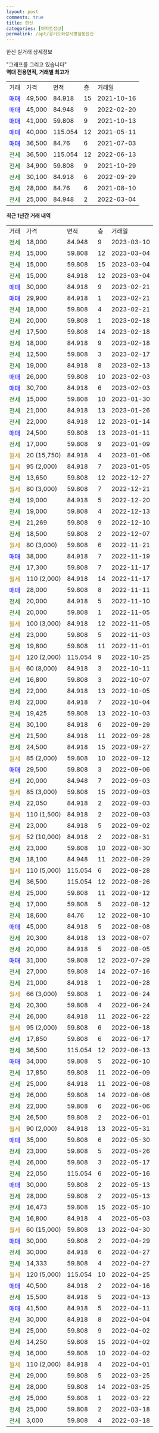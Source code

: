 ```yaml
---
layout: post
comments: true
title: 한신
categories: [아파트정보]
permalink: /apt/경기도화성시병점동한신
---
```


한신 실거래 상세정보

<script type="text/javascript">
  google.charts.load('current', {'packages':['line', 'corechart']});
  google.charts.setOnLoadCallback(drawChart);

  function drawChart() {
    var data = new google.visualization.DataTable();
    data.addColumn('date', '거래일');
    data.addColumn('number', "매매");
    data.addColumn('number', "전세");
    data.addColumn('number', "전매");

    data.addRows([[new Date(Date.parse("2023-03-10")), null, 18000, null], [new Date(Date.parse("2023-03-04")), null, 15000, null], [new Date(Date.parse("2023-03-04")), null, 15000, null], [new Date(Date.parse("2023-03-04")), null, 15000, null], [new Date(Date.parse("2023-02-21")), 30000, null, null], [new Date(Date.parse("2023-02-21")), 29900, null, null], [new Date(Date.parse("2023-02-21")), null, 18000, null], [new Date(Date.parse("2023-02-18")), null, 20000, null], [new Date(Date.parse("2023-02-18")), null, 17500, null], [new Date(Date.parse("2023-02-18")), null, 18000, null], [new Date(Date.parse("2023-02-17")), null, 12500, null], [new Date(Date.parse("2023-02-13")), null, 19000, null], [new Date(Date.parse("2023-02-03")), 26000, null, null], [new Date(Date.parse("2023-02-03")), 30700, null, null], [new Date(Date.parse("2023-01-30")), null, 15000, null], [new Date(Date.parse("2023-01-26")), null, 21000, null], [new Date(Date.parse("2023-01-14")), null, 22000, null], [new Date(Date.parse("2023-01-11")), 24500, null, null], [new Date(Date.parse("2023-01-09")), null, 17000, null], [new Date(Date.parse("2023-01-06")), null, null, null], [new Date(Date.parse("2023-01-05")), null, null, null], [new Date(Date.parse("2022-12-27")), null, 13650, null], [new Date(Date.parse("2022-12-21")), null, null, null], [new Date(Date.parse("2022-12-20")), null, 19000, null], [new Date(Date.parse("2022-12-13")), null, 19000, null], [new Date(Date.parse("2022-12-10")), null, 21269, null], [new Date(Date.parse("2022-12-07")), null, 18500, null], [new Date(Date.parse("2022-11-21")), null, null, null], [new Date(Date.parse("2022-11-19")), 38000, null, null], [new Date(Date.parse("2022-11-17")), null, 17300, null], [new Date(Date.parse("2022-11-17")), null, null, null], [new Date(Date.parse("2022-11-11")), 28000, null, null], [new Date(Date.parse("2022-11-10")), null, 20000, null], [new Date(Date.parse("2022-11-05")), null, 20000, null], [new Date(Date.parse("2022-11-05")), null, null, null], [new Date(Date.parse("2022-11-03")), null, 23000, null], [new Date(Date.parse("2022-11-01")), null, 19800, null], [new Date(Date.parse("2022-10-25")), null, null, null], [new Date(Date.parse("2022-10-11")), null, null, null], [new Date(Date.parse("2022-10-07")), null, 16800, null], [new Date(Date.parse("2022-10-05")), null, 22000, null], [new Date(Date.parse("2022-10-04")), null, 22000, null], [new Date(Date.parse("2022-10-03")), null, 19425, null], [new Date(Date.parse("2022-09-29")), null, 30100, null], [new Date(Date.parse("2022-09-28")), null, 21500, null], [new Date(Date.parse("2022-09-27")), null, 24500, null], [new Date(Date.parse("2022-09-12")), null, null, null], [new Date(Date.parse("2022-09-06")), 29500, null, null], [new Date(Date.parse("2022-09-03")), null, 20000, null], [new Date(Date.parse("2022-09-03")), null, null, null], [new Date(Date.parse("2022-09-03")), null, 22050, null], [new Date(Date.parse("2022-09-03")), null, null, null], [new Date(Date.parse("2022-09-02")), null, 23000, null], [new Date(Date.parse("2022-08-31")), null, null, null], [new Date(Date.parse("2022-08-30")), null, 23000, null], [new Date(Date.parse("2022-08-29")), null, 18100, null], [new Date(Date.parse("2022-08-28")), null, null, null], [new Date(Date.parse("2022-08-26")), null, 36500, null], [new Date(Date.parse("2022-08-12")), null, 25000, null], [new Date(Date.parse("2022-08-12")), null, 17000, null], [new Date(Date.parse("2022-08-10")), null, 18600, null], [new Date(Date.parse("2022-08-08")), 45000, null, null], [new Date(Date.parse("2022-08-07")), null, 20300, null], [new Date(Date.parse("2022-08-05")), null, 20000, null], [new Date(Date.parse("2022-07-29")), 31000, null, null], [new Date(Date.parse("2022-07-16")), null, 27000, null], [new Date(Date.parse("2022-06-28")), null, 21000, null], [new Date(Date.parse("2022-06-24")), null, null, null], [new Date(Date.parse("2022-06-24")), null, 20300, null], [new Date(Date.parse("2022-06-22")), null, 26000, null], [new Date(Date.parse("2022-06-18")), null, null, null], [new Date(Date.parse("2022-06-17")), null, 17850, null], [new Date(Date.parse("2022-06-13")), null, 36500, null], [new Date(Date.parse("2022-06-10")), 34000, null, null], [new Date(Date.parse("2022-06-09")), null, 17850, null], [new Date(Date.parse("2022-06-08")), null, 25000, null], [new Date(Date.parse("2022-06-06")), null, 26000, null], [new Date(Date.parse("2022-06-06")), null, 22000, null], [new Date(Date.parse("2022-06-01")), null, 26500, null], [new Date(Date.parse("2022-05-31")), null, null, null], [new Date(Date.parse("2022-05-30")), 35000, null, null], [new Date(Date.parse("2022-05-26")), null, 23000, null], [new Date(Date.parse("2022-05-17")), null, 26000, null], [new Date(Date.parse("2022-05-16")), null, 22050, null], [new Date(Date.parse("2022-05-13")), 30000, null, null], [new Date(Date.parse("2022-05-13")), null, 28000, null], [new Date(Date.parse("2022-05-10")), null, 16473, null], [new Date(Date.parse("2022-05-03")), null, 16800, null], [new Date(Date.parse("2022-04-30")), null, null, null], [new Date(Date.parse("2022-04-29")), 30000, null, null], [new Date(Date.parse("2022-04-27")), null, 30000, null], [new Date(Date.parse("2022-04-27")), null, 14333, null], [new Date(Date.parse("2022-04-25")), null, null, null], [new Date(Date.parse("2022-04-16")), 40500, null, null], [new Date(Date.parse("2022-04-13")), null, 15500, null], [new Date(Date.parse("2022-04-11")), 41500, null, null], [new Date(Date.parse("2022-04-04")), null, 30000, null], [new Date(Date.parse("2022-04-02")), null, 25000, null], [new Date(Date.parse("2022-04-02")), null, 14250, null], [new Date(Date.parse("2022-04-02")), null, 16000, null], [new Date(Date.parse("2022-04-01")), null, null, null], [new Date(Date.parse("2022-03-25")), null, 29000, null], [new Date(Date.parse("2022-03-25")), null, 28000, null], [new Date(Date.parse("2022-03-22")), null, 25000, null], [new Date(Date.parse("2022-03-18")), null, 25000, null], [new Date(Date.parse("2022-03-18")), null, 3000, null]]);

    var options = {
      hAxis: {
        format: 'yyyy/MM/dd'
      },    
      lineWidth: 0,
      pointsVisible: true,    
      title: '최근 1년간 유형별 실거래가 분포',
      legend: { position: 'bottom' }
    };

    var formatter = new google.visualization.NumberFormat({pattern:'###,###'} );
    formatter.format(data, 1);
    formatter.format(data, 2);
    
    setTimeout(function() {
        var chart = new google.visualization.LineChart(document.getElementById('columnchart_material'));
        chart.draw(data, (options));
        document.getElementById('loading').style.display = 'none';
    }, 200);
  }
</script>


<div id="loading" style="z-index:20; display: block; margin-left: 0px">"그래프를 그리고 있습니다"</div>
<div id="columnchart_material" style="width: 95%; margin-left: 0px; display: block"></div>
<!-- contents start -->
<b>역대 전용면적, 거래별 최고가</b>
<table class="sortable">
    <tr>
      <td>거래</td>
      <td>가격</td>
      <td>면적</td>
      <td>층</td>
      <td>거래일</td>
    </tr>
        <tr>
          <td><a style="color: blue">매매</a></td>
          <td>49,500</td>
          <td>84.918</td>
          <td>15</td>
          <td>2021-10-16</td>
        </tr>            <tr>
          <td><a style="color: blue">매매</a></td>
          <td>45,000</td>
          <td>84.948</td>
          <td>9</td>
          <td>2022-02-20</td>
        </tr>            <tr>
          <td><a style="color: blue">매매</a></td>
          <td>41,000</td>
          <td>59.808</td>
          <td>9</td>
          <td>2021-10-13</td>
        </tr>            <tr>
          <td><a style="color: blue">매매</a></td>
          <td>40,000</td>
          <td>115.054</td>
          <td>12</td>
          <td>2021-05-11</td>
        </tr>            <tr>
          <td><a style="color: blue">매매</a></td>
          <td>36,500</td>
          <td>84.76</td>
          <td>6</td>
          <td>2021-07-03</td>
        </tr>        
        <tr>
              <td><a style="color: darkgreen">전세</a></td>
              <td>36,500</td>
              <td>115.054</td>
              <td>12</td>
              <td>2022-06-13</td>
            </tr>            <tr>
              <td><a style="color: darkgreen">전세</a></td>
              <td>34,900</td>
              <td>59.808</td>
              <td>9</td>
              <td>2021-10-29</td>
            </tr>            <tr>
              <td><a style="color: darkgreen">전세</a></td>
              <td>30,100</td>
              <td>84.918</td>
              <td>6</td>
              <td>2022-09-29</td>
            </tr>            <tr>
              <td><a style="color: darkgreen">전세</a></td>
              <td>28,000</td>
              <td>84.76</td>
              <td>6</td>
              <td>2021-08-10</td>
            </tr>            <tr>
              <td><a style="color: darkgreen">전세</a></td>
              <td>25,000</td>
              <td>84.948</td>
              <td>2</td>
              <td>2022-03-04</td>
            </tr>        
    
</table>

<b>최근 1년간 거래 내역</b>

<table class="sortable">
    <tr>
      <td>거래</td>
      <td>가격</td>
      <td>면적</td>
      <td>층</td>
      <td>거래일</td>
    </tr>
    <tr>
      <td><a style="color: darkgreen">전세</a></td>
      <td>18,000</td>
      <td>84.948</td>
      <td>9</td>
      <td>2023-03-10</td>
    </tr>          <tr>
      <td><a style="color: darkgreen">전세</a></td>
      <td>15,000</td>
      <td>59.808</td>
      <td>12</td>
      <td>2023-03-04</td>
    </tr>          <tr>
      <td><a style="color: darkgreen">전세</a></td>
      <td>15,000</td>
      <td>59.808</td>
      <td>15</td>
      <td>2023-03-04</td>
    </tr>          <tr>
      <td><a style="color: darkgreen">전세</a></td>
      <td>15,000</td>
      <td>84.918</td>
      <td>12</td>
      <td>2023-03-04</td>
    </tr>          <tr>
      <td><a style="color: blue">매매</a></td>
      <td>30,000</td>
      <td>84.918</td>
      <td>9</td>
      <td>2023-02-21</td>
    </tr>          <tr>
      <td><a style="color: blue">매매</a></td>
      <td>29,900</td>
      <td>84.918</td>
      <td>1</td>
      <td>2023-02-21</td>
    </tr>          <tr>
      <td><a style="color: darkgreen">전세</a></td>
      <td>18,000</td>
      <td>59.808</td>
      <td>4</td>
      <td>2023-02-21</td>
    </tr>          <tr>
      <td><a style="color: darkgreen">전세</a></td>
      <td>20,000</td>
      <td>59.808</td>
      <td>1</td>
      <td>2023-02-18</td>
    </tr>          <tr>
      <td><a style="color: darkgreen">전세</a></td>
      <td>17,500</td>
      <td>59.808</td>
      <td>14</td>
      <td>2023-02-18</td>
    </tr>          <tr>
      <td><a style="color: darkgreen">전세</a></td>
      <td>18,000</td>
      <td>84.918</td>
      <td>9</td>
      <td>2023-02-18</td>
    </tr>          <tr>
      <td><a style="color: darkgreen">전세</a></td>
      <td>12,500</td>
      <td>59.808</td>
      <td>3</td>
      <td>2023-02-17</td>
    </tr>          <tr>
      <td><a style="color: darkgreen">전세</a></td>
      <td>19,000</td>
      <td>84.918</td>
      <td>8</td>
      <td>2023-02-13</td>
    </tr>          <tr>
      <td><a style="color: blue">매매</a></td>
      <td>26,000</td>
      <td>59.808</td>
      <td>10</td>
      <td>2023-02-03</td>
    </tr>          <tr>
      <td><a style="color: blue">매매</a></td>
      <td>30,700</td>
      <td>84.918</td>
      <td>6</td>
      <td>2023-02-03</td>
    </tr>          <tr>
      <td><a style="color: darkgreen">전세</a></td>
      <td>15,000</td>
      <td>59.808</td>
      <td>10</td>
      <td>2023-01-30</td>
    </tr>          <tr>
      <td><a style="color: darkgreen">전세</a></td>
      <td>21,000</td>
      <td>84.918</td>
      <td>13</td>
      <td>2023-01-26</td>
    </tr>          <tr>
      <td><a style="color: darkgreen">전세</a></td>
      <td>22,000</td>
      <td>84.918</td>
      <td>12</td>
      <td>2023-01-14</td>
    </tr>          <tr>
      <td><a style="color: blue">매매</a></td>
      <td>24,500</td>
      <td>59.808</td>
      <td>13</td>
      <td>2023-01-11</td>
    </tr>          <tr>
      <td><a style="color: darkgreen">전세</a></td>
      <td>17,000</td>
      <td>59.808</td>
      <td>9</td>
      <td>2023-01-09</td>
    </tr>          <tr>
      <td><a style="color: darkgoldenrod">월세</a></td>
      <td>20 (15,750)</td>
      <td>84.918</td>
      <td>4</td>
      <td>2023-01-06</td>
    </tr>          <tr>
      <td><a style="color: darkgoldenrod">월세</a></td>
      <td>95 (2,000)</td>
      <td>84.918</td>
      <td>7</td>
      <td>2023-01-05</td>
    </tr>          <tr>
      <td><a style="color: darkgreen">전세</a></td>
      <td>13,650</td>
      <td>59.808</td>
      <td>12</td>
      <td>2022-12-27</td>
    </tr>          <tr>
      <td><a style="color: darkgoldenrod">월세</a></td>
      <td>80 (3,000)</td>
      <td>59.808</td>
      <td>7</td>
      <td>2022-12-21</td>
    </tr>          <tr>
      <td><a style="color: darkgreen">전세</a></td>
      <td>19,000</td>
      <td>84.918</td>
      <td>5</td>
      <td>2022-12-20</td>
    </tr>          <tr>
      <td><a style="color: darkgreen">전세</a></td>
      <td>19,000</td>
      <td>59.808</td>
      <td>4</td>
      <td>2022-12-13</td>
    </tr>          <tr>
      <td><a style="color: darkgreen">전세</a></td>
      <td>21,269</td>
      <td>59.808</td>
      <td>9</td>
      <td>2022-12-10</td>
    </tr>          <tr>
      <td><a style="color: darkgreen">전세</a></td>
      <td>18,500</td>
      <td>59.808</td>
      <td>2</td>
      <td>2022-12-07</td>
    </tr>          <tr>
      <td><a style="color: darkgoldenrod">월세</a></td>
      <td>80 (3,000)</td>
      <td>59.808</td>
      <td>6</td>
      <td>2022-11-21</td>
    </tr>          <tr>
      <td><a style="color: blue">매매</a></td>
      <td>38,000</td>
      <td>84.918</td>
      <td>7</td>
      <td>2022-11-19</td>
    </tr>          <tr>
      <td><a style="color: darkgreen">전세</a></td>
      <td>17,300</td>
      <td>59.808</td>
      <td>7</td>
      <td>2022-11-17</td>
    </tr>          <tr>
      <td><a style="color: darkgoldenrod">월세</a></td>
      <td>110 (2,000)</td>
      <td>84.918</td>
      <td>14</td>
      <td>2022-11-17</td>
    </tr>          <tr>
      <td><a style="color: blue">매매</a></td>
      <td>28,000</td>
      <td>59.808</td>
      <td>8</td>
      <td>2022-11-11</td>
    </tr>          <tr>
      <td><a style="color: darkgreen">전세</a></td>
      <td>20,000</td>
      <td>84.918</td>
      <td>5</td>
      <td>2022-11-10</td>
    </tr>          <tr>
      <td><a style="color: darkgreen">전세</a></td>
      <td>20,000</td>
      <td>59.808</td>
      <td>1</td>
      <td>2022-11-05</td>
    </tr>          <tr>
      <td><a style="color: darkgoldenrod">월세</a></td>
      <td>100 (3,000)</td>
      <td>84.918</td>
      <td>12</td>
      <td>2022-11-05</td>
    </tr>          <tr>
      <td><a style="color: darkgreen">전세</a></td>
      <td>23,000</td>
      <td>59.808</td>
      <td>5</td>
      <td>2022-11-03</td>
    </tr>          <tr>
      <td><a style="color: darkgreen">전세</a></td>
      <td>19,800</td>
      <td>59.808</td>
      <td>11</td>
      <td>2022-11-01</td>
    </tr>          <tr>
      <td><a style="color: darkgoldenrod">월세</a></td>
      <td>120 (2,000)</td>
      <td>115.054</td>
      <td>9</td>
      <td>2022-10-25</td>
    </tr>          <tr>
      <td><a style="color: darkgoldenrod">월세</a></td>
      <td>60 (8,000)</td>
      <td>84.918</td>
      <td>3</td>
      <td>2022-10-11</td>
    </tr>          <tr>
      <td><a style="color: darkgreen">전세</a></td>
      <td>16,800</td>
      <td>59.808</td>
      <td>3</td>
      <td>2022-10-07</td>
    </tr>          <tr>
      <td><a style="color: darkgreen">전세</a></td>
      <td>22,000</td>
      <td>84.918</td>
      <td>13</td>
      <td>2022-10-05</td>
    </tr>          <tr>
      <td><a style="color: darkgreen">전세</a></td>
      <td>22,000</td>
      <td>84.918</td>
      <td>7</td>
      <td>2022-10-04</td>
    </tr>          <tr>
      <td><a style="color: darkgreen">전세</a></td>
      <td>19,425</td>
      <td>59.808</td>
      <td>13</td>
      <td>2022-10-03</td>
    </tr>          <tr>
      <td><a style="color: darkgreen">전세</a></td>
      <td>30,100</td>
      <td>84.918</td>
      <td>6</td>
      <td>2022-09-29</td>
    </tr>          <tr>
      <td><a style="color: darkgreen">전세</a></td>
      <td>21,500</td>
      <td>84.918</td>
      <td>11</td>
      <td>2022-09-28</td>
    </tr>          <tr>
      <td><a style="color: darkgreen">전세</a></td>
      <td>24,500</td>
      <td>84.918</td>
      <td>15</td>
      <td>2022-09-27</td>
    </tr>          <tr>
      <td><a style="color: darkgoldenrod">월세</a></td>
      <td>85 (2,000)</td>
      <td>59.808</td>
      <td>10</td>
      <td>2022-09-12</td>
    </tr>          <tr>
      <td><a style="color: blue">매매</a></td>
      <td>29,500</td>
      <td>59.808</td>
      <td>3</td>
      <td>2022-09-06</td>
    </tr>          <tr>
      <td><a style="color: darkgreen">전세</a></td>
      <td>20,000</td>
      <td>84.948</td>
      <td>7</td>
      <td>2022-09-03</td>
    </tr>          <tr>
      <td><a style="color: darkgoldenrod">월세</a></td>
      <td>85 (3,000)</td>
      <td>59.808</td>
      <td>15</td>
      <td>2022-09-03</td>
    </tr>          <tr>
      <td><a style="color: darkgreen">전세</a></td>
      <td>22,050</td>
      <td>84.918</td>
      <td>2</td>
      <td>2022-09-03</td>
    </tr>          <tr>
      <td><a style="color: darkgoldenrod">월세</a></td>
      <td>110 (1,500)</td>
      <td>84.918</td>
      <td>2</td>
      <td>2022-09-03</td>
    </tr>          <tr>
      <td><a style="color: darkgreen">전세</a></td>
      <td>23,000</td>
      <td>84.918</td>
      <td>5</td>
      <td>2022-09-02</td>
    </tr>          <tr>
      <td><a style="color: darkgoldenrod">월세</a></td>
      <td>52 (10,000)</td>
      <td>84.918</td>
      <td>2</td>
      <td>2022-08-31</td>
    </tr>          <tr>
      <td><a style="color: darkgreen">전세</a></td>
      <td>23,000</td>
      <td>59.808</td>
      <td>10</td>
      <td>2022-08-30</td>
    </tr>          <tr>
      <td><a style="color: darkgreen">전세</a></td>
      <td>18,100</td>
      <td>84.948</td>
      <td>11</td>
      <td>2022-08-29</td>
    </tr>          <tr>
      <td><a style="color: darkgoldenrod">월세</a></td>
      <td>110 (5,000)</td>
      <td>115.054</td>
      <td>6</td>
      <td>2022-08-28</td>
    </tr>          <tr>
      <td><a style="color: darkgreen">전세</a></td>
      <td>36,500</td>
      <td>115.054</td>
      <td>12</td>
      <td>2022-08-26</td>
    </tr>          <tr>
      <td><a style="color: darkgreen">전세</a></td>
      <td>25,000</td>
      <td>59.808</td>
      <td>11</td>
      <td>2022-08-12</td>
    </tr>          <tr>
      <td><a style="color: darkgreen">전세</a></td>
      <td>17,000</td>
      <td>59.808</td>
      <td>5</td>
      <td>2022-08-12</td>
    </tr>          <tr>
      <td><a style="color: darkgreen">전세</a></td>
      <td>18,600</td>
      <td>84.76</td>
      <td>12</td>
      <td>2022-08-10</td>
    </tr>          <tr>
      <td><a style="color: blue">매매</a></td>
      <td>45,000</td>
      <td>84.918</td>
      <td>5</td>
      <td>2022-08-08</td>
    </tr>          <tr>
      <td><a style="color: darkgreen">전세</a></td>
      <td>20,300</td>
      <td>84.918</td>
      <td>13</td>
      <td>2022-08-07</td>
    </tr>          <tr>
      <td><a style="color: darkgreen">전세</a></td>
      <td>20,000</td>
      <td>84.918</td>
      <td>5</td>
      <td>2022-08-05</td>
    </tr>          <tr>
      <td><a style="color: blue">매매</a></td>
      <td>31,000</td>
      <td>59.808</td>
      <td>12</td>
      <td>2022-07-29</td>
    </tr>          <tr>
      <td><a style="color: darkgreen">전세</a></td>
      <td>27,000</td>
      <td>59.808</td>
      <td>14</td>
      <td>2022-07-16</td>
    </tr>          <tr>
      <td><a style="color: darkgreen">전세</a></td>
      <td>21,000</td>
      <td>84.918</td>
      <td>1</td>
      <td>2022-06-28</td>
    </tr>          <tr>
      <td><a style="color: darkgoldenrod">월세</a></td>
      <td>66 (3,000)</td>
      <td>59.808</td>
      <td>1</td>
      <td>2022-06-24</td>
    </tr>          <tr>
      <td><a style="color: darkgreen">전세</a></td>
      <td>20,300</td>
      <td>59.808</td>
      <td>4</td>
      <td>2022-06-24</td>
    </tr>          <tr>
      <td><a style="color: darkgreen">전세</a></td>
      <td>26,000</td>
      <td>84.918</td>
      <td>11</td>
      <td>2022-06-22</td>
    </tr>          <tr>
      <td><a style="color: darkgoldenrod">월세</a></td>
      <td>95 (2,000)</td>
      <td>59.808</td>
      <td>6</td>
      <td>2022-06-18</td>
    </tr>          <tr>
      <td><a style="color: darkgreen">전세</a></td>
      <td>17,850</td>
      <td>59.808</td>
      <td>6</td>
      <td>2022-06-17</td>
    </tr>          <tr>
      <td><a style="color: darkgreen">전세</a></td>
      <td>36,500</td>
      <td>115.054</td>
      <td>12</td>
      <td>2022-06-13</td>
    </tr>          <tr>
      <td><a style="color: blue">매매</a></td>
      <td>34,000</td>
      <td>59.808</td>
      <td>5</td>
      <td>2022-06-10</td>
    </tr>          <tr>
      <td><a style="color: darkgreen">전세</a></td>
      <td>17,850</td>
      <td>59.808</td>
      <td>11</td>
      <td>2022-06-09</td>
    </tr>          <tr>
      <td><a style="color: darkgreen">전세</a></td>
      <td>25,000</td>
      <td>84.918</td>
      <td>11</td>
      <td>2022-06-08</td>
    </tr>          <tr>
      <td><a style="color: darkgreen">전세</a></td>
      <td>26,000</td>
      <td>59.808</td>
      <td>14</td>
      <td>2022-06-06</td>
    </tr>          <tr>
      <td><a style="color: darkgreen">전세</a></td>
      <td>22,000</td>
      <td>59.808</td>
      <td>6</td>
      <td>2022-06-06</td>
    </tr>          <tr>
      <td><a style="color: darkgreen">전세</a></td>
      <td>26,500</td>
      <td>59.808</td>
      <td>2</td>
      <td>2022-06-01</td>
    </tr>          <tr>
      <td><a style="color: darkgoldenrod">월세</a></td>
      <td>90 (2,000)</td>
      <td>84.918</td>
      <td>13</td>
      <td>2022-05-31</td>
    </tr>          <tr>
      <td><a style="color: blue">매매</a></td>
      <td>35,000</td>
      <td>59.808</td>
      <td>6</td>
      <td>2022-05-30</td>
    </tr>          <tr>
      <td><a style="color: darkgreen">전세</a></td>
      <td>23,000</td>
      <td>59.808</td>
      <td>5</td>
      <td>2022-05-26</td>
    </tr>          <tr>
      <td><a style="color: darkgreen">전세</a></td>
      <td>26,000</td>
      <td>59.808</td>
      <td>3</td>
      <td>2022-05-17</td>
    </tr>          <tr>
      <td><a style="color: darkgreen">전세</a></td>
      <td>22,050</td>
      <td>115.054</td>
      <td>6</td>
      <td>2022-05-16</td>
    </tr>          <tr>
      <td><a style="color: blue">매매</a></td>
      <td>30,000</td>
      <td>59.808</td>
      <td>2</td>
      <td>2022-05-13</td>
    </tr>          <tr>
      <td><a style="color: darkgreen">전세</a></td>
      <td>28,000</td>
      <td>59.808</td>
      <td>2</td>
      <td>2022-05-13</td>
    </tr>          <tr>
      <td><a style="color: darkgreen">전세</a></td>
      <td>16,473</td>
      <td>59.808</td>
      <td>15</td>
      <td>2022-05-10</td>
    </tr>          <tr>
      <td><a style="color: darkgreen">전세</a></td>
      <td>16,800</td>
      <td>84.918</td>
      <td>4</td>
      <td>2022-05-03</td>
    </tr>          <tr>
      <td><a style="color: darkgoldenrod">월세</a></td>
      <td>60 (15,000)</td>
      <td>59.808</td>
      <td>13</td>
      <td>2022-04-30</td>
    </tr>          <tr>
      <td><a style="color: blue">매매</a></td>
      <td>30,000</td>
      <td>59.808</td>
      <td>2</td>
      <td>2022-04-29</td>
    </tr>          <tr>
      <td><a style="color: darkgreen">전세</a></td>
      <td>30,000</td>
      <td>84.918</td>
      <td>6</td>
      <td>2022-04-27</td>
    </tr>          <tr>
      <td><a style="color: darkgreen">전세</a></td>
      <td>14,333</td>
      <td>59.808</td>
      <td>4</td>
      <td>2022-04-27</td>
    </tr>          <tr>
      <td><a style="color: darkgoldenrod">월세</a></td>
      <td>120 (5,000)</td>
      <td>115.054</td>
      <td>10</td>
      <td>2022-04-25</td>
    </tr>          <tr>
      <td><a style="color: blue">매매</a></td>
      <td>40,500</td>
      <td>84.918</td>
      <td>2</td>
      <td>2022-04-16</td>
    </tr>          <tr>
      <td><a style="color: darkgreen">전세</a></td>
      <td>15,500</td>
      <td>84.918</td>
      <td>5</td>
      <td>2022-04-13</td>
    </tr>          <tr>
      <td><a style="color: blue">매매</a></td>
      <td>41,500</td>
      <td>84.918</td>
      <td>5</td>
      <td>2022-04-11</td>
    </tr>          <tr>
      <td><a style="color: darkgreen">전세</a></td>
      <td>30,000</td>
      <td>84.918</td>
      <td>8</td>
      <td>2022-04-04</td>
    </tr>          <tr>
      <td><a style="color: darkgreen">전세</a></td>
      <td>25,000</td>
      <td>59.808</td>
      <td>9</td>
      <td>2022-04-02</td>
    </tr>          <tr>
      <td><a style="color: darkgreen">전세</a></td>
      <td>14,250</td>
      <td>59.808</td>
      <td>15</td>
      <td>2022-04-02</td>
    </tr>          <tr>
      <td><a style="color: darkgreen">전세</a></td>
      <td>16,000</td>
      <td>59.808</td>
      <td>10</td>
      <td>2022-04-02</td>
    </tr>          <tr>
      <td><a style="color: darkgoldenrod">월세</a></td>
      <td>110 (2,000)</td>
      <td>84.918</td>
      <td>4</td>
      <td>2022-04-01</td>
    </tr>          <tr>
      <td><a style="color: darkgreen">전세</a></td>
      <td>29,000</td>
      <td>59.808</td>
      <td>5</td>
      <td>2022-03-25</td>
    </tr>          <tr>
      <td><a style="color: darkgreen">전세</a></td>
      <td>28,000</td>
      <td>59.808</td>
      <td>14</td>
      <td>2022-03-25</td>
    </tr>          <tr>
      <td><a style="color: darkgreen">전세</a></td>
      <td>25,000</td>
      <td>59.808</td>
      <td>1</td>
      <td>2022-03-22</td>
    </tr>          <tr>
      <td><a style="color: darkgreen">전세</a></td>
      <td>25,000</td>
      <td>59.808</td>
      <td>2</td>
      <td>2022-03-18</td>
    </tr>          <tr>
      <td><a style="color: darkgreen">전세</a></td>
      <td>3,000</td>
      <td>59.808</td>
      <td>4</td>
      <td>2022-03-18</td>
    </tr>      </table>
<!-- contents end -->    

